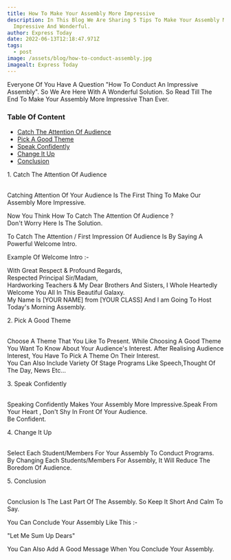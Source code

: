 ```yaml
---
title: How To Make Your Assembly More Impressive
description: In This Blog We Are Sharing 5 Tips To Make Your Assembly More
  Impressive And Wonderful.
author: Express Today
date: 2022-06-13T12:18:47.971Z
tags:
  - post
image: /assets/blog/how-to-conduct-assembly.jpg
imagealt: Express Today
---
```

Everyone Of You Have A Question "How To Conduct An Impressive Assembly". So We Are Here With A Wonderful Solution. So Read Till The End To Make Your Assembly More Impressive Than Ever.

### Table Of Content

* [Catch The Attention Of Audience](#id-attention)
* [Pick A Good Theme](#id-theme)
* [Speak Confidently](#id-speak)
* [Change It Up](#id-change)
* [Conclusion](#id-conclusion)

<div id='id-attention'>
1. Catch The Attention Of Audience 
</div>
</br>

Catching Attention Of Your Audience Is The First Thing To Make Our Assembly More Impressive.</br>

Now You Think How To Catch The Attention Of Audience ?</br>
Don't Worry Here Is The Solution.</br>

To Catch The Attention / First Impression Of Audience Is By Saying A Powerful Welcome Intro.</br>

Example Of Welcome Intro :-</br>

With Great Respect & Profound Regards,</br>
Respected Principal Sir/Madam,</br>
Hardworking Teachers & My Dear Brothers And Sisters, I Whole Heartedly Welcome You All In This Beautiful Galaxy.</br>
My Name Is [YOUR NAME] from [YOUR CLASS] And I am Going To Host Today's Morning Assembly.</br>

<div id='id-theme'>
2. Pick A Good Theme
</div>
</br>

Choose A Theme That You Like To Present. While Choosing A Good Theme You Want To Know About Your Audience's Interest. After Realising Audience Interest, You Have To Pick A Theme On Their Interest.</br>
You Can Also Include Variety Of Stage Programs Like Speech,Thought Of The Day, News Etc...</br>

<div id='id-speak'>
3. Speak Confidently
</div>
</br>

Speaking Confidently Makes Your Assembly More Impressive.Speak From Your Heart ,  Don't Shy In Front Of Your Audience.</br>
Be Confident.</br>

<div id='id-change'>
4. Change It Up
</div>
</br>

Select Each Student/Members For Your Assembly To Conduct Programs.</br> By Changing Each Students/Members For Assembly, It Will Reduce The Boredom Of Audience.</br>

 <div id='id-conclusion'>
5. Conclusion
</div>
</br>

Conclusion Is The Last Part Of The Assembly. So Keep It Short And Calm To Say.</br> 

You Can Conclude Your Assembly Like This :- </br>

"Let Me Sum Up Dears"</br>

You Can Also Add A Good Message When You Conclude Your Assembly.